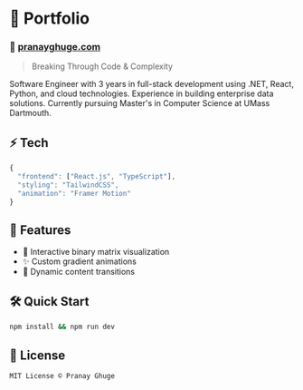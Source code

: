# 🚀 Portfolio

### 🔗 [pranayghuge.com](https://pranayghuge.com)

> Breaking Through Code & Complexity

Software Engineer with 3 years in full-stack development using .NET, React, Python, and cloud technologies. Experience in building enterprise data solutions. Currently pursuing Master's in Computer Science at UMass Dartmouth.

## ⚡️ Tech

```typescript
{
  "frontend": ["React.js", "TypeScript"],
  "styling": "TailwindCSS",
  "animation": "Framer Motion"
}
```

## 🎨 Features

- 🔮 Interactive binary matrix visualization
- ✨ Custom gradient animations
- 💫 Dynamic content transitions

## 🛠 Quick Start

```bash
npm install && npm run dev
```

## 📝 License

```text
MIT License © Pranay Ghuge
```
